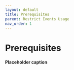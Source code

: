 ```yaml
---
layout: default
title: Prerequisites
parent: Restrict Events Usage
nav_order: 1
---
```


# Prerequisites
#### Placeholder caption
